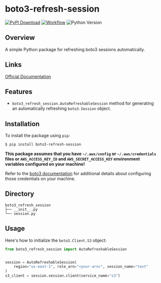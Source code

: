 # boto3-refresh-session
[![PyPI Download](https://img.shields.io/pypi/v/boto3-refresh-session?logo=pypis.svg)](https://pypi.org/project/boto3-refresh-session/)
[![Workflow](https://img.shields.io/github/actions/workflow/status/michaelthomasletts/boto3-refresh-session/push_pullrequest.yml?logo=github)](https://github.com/michaelthomasletts/boto3-refresh-session/actions/workflows/push_pullrequest.yml)
![Python Version](https://img.shields.io/pypi/pyversions/boto3-refresh-session?style=pypi)

## Overview

A simple Python package for refreshing boto3 sessions automatically.

## Links

[Official Documentation](https://michaelthomasletts.github.io/boto3-refresh-session/index.html)

## Features
- `boto3_refresh_session.AutoRefreshableSession` method for generating an automatically refreshing `boto3.Session` object.

## Installation

To install the package using `pip`:

```bash
$ pip install boto3-refresh-session
```

**This package assumes that you have `~/.aws/config` or `~/.aws/credentials` files or `AWS_ACCESS_KEY_ID` and `AWS_SECRET_ACCESS_KEY` environment variables configured on your machine!** 

Refer to the [boto3 documentation](https://boto3.amazonaws.com/v1/documentation/api/latest/guide/credentials.html) for additional details about configuring those credentials on your machine.

## Directory

```
boto3_refresh_session
├── __init__.py
└── session.py
```

## Usage

Here's how to initialize the `boto3.Client.S3` object:

```python
from boto3_refresh_session import AutoRefreshableSession


session = AutoRefreshableSession(
    region="us-east-1", role_arn="<your-arn>", session_name="test"
)
s3_client = session.session.client(service_name="s3")
```